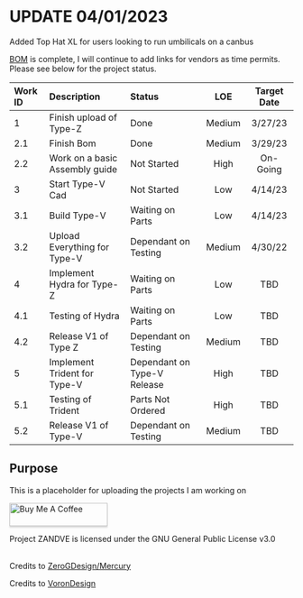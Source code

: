 # UPDATE 04/01/2023

Added Top Hat XL for users looking to run umbilicals on a canbus

[BOM](https://docs.google.com/spreadsheets/d/1_rfxcacC1YKR7S-sEJu0cIL2j3crcf0YIQrBYNYs7lM/edit?usp=sharing) is complete, I will continue to add links for vendors as time permits. Please see below for the project status.

Work ID | Description | Status | LOE | Target Date |
| :--- | :--- | :--- | :---: | :---: |
1 | Finish upload of Type-Z | Done | Medium | 3/27/23
2.1 | Finish Bom | Done | Medium | 3/29/23
2.2 | Work on a basic Assembly guide | Not Started | High | On-Going
3 | Start Type-V Cad | Not Started | Low | 4/14/23
3.1 | Build Type-V | Waiting on Parts | Low | 4/14/23
3.2 | Upload Everything for Type-V | Dependant on Testing | Medium | 4/30/22
4 | Implement Hydra for Type-Z | Waiting on Parts | Low | TBD
4.1 | Testing of Hydra | Waiting on Parts | Low | TBD
4.2 | Release V1 of Type Z | Dependant on Testing | Medium | TBD
5 | Implement Trident for Type-V | Dependant on Type-V Release | High | TBD
5.1 | Testing of Trident | Parts Not Ordered | High | TBD
5.2 | Release V1 of Type-V | Dependant on Testing | Medium | TBD

## Purpose
This is a placeholder for uploading the projects I am working on


<a href="https://www.buymeacoffee.com/VengefulDesign" target="_blank"><img src="https://www.buymeacoffee.com/assets/img/custom_images/orange_img.png" alt="Buy Me A Coffee" style="height: 41px !important;width: 174px !important;box-shadow: 0px 3px 2px 0px rgba(190, 190, 190, 0.5) !important;-webkit-box-shadow: 0px 3px 2px 0px rgba(190, 190, 190, 0.5) !important;" ></a>

Project ZANDVE is licensed under the
GNU General Public License v3.0<br><br>

Credits to [ZeroGDesign/Mercury](https://github.com/ZeroGDesign/Mercury/)

Credits to [VoronDesign](https://github.com/VoronDesign/)
